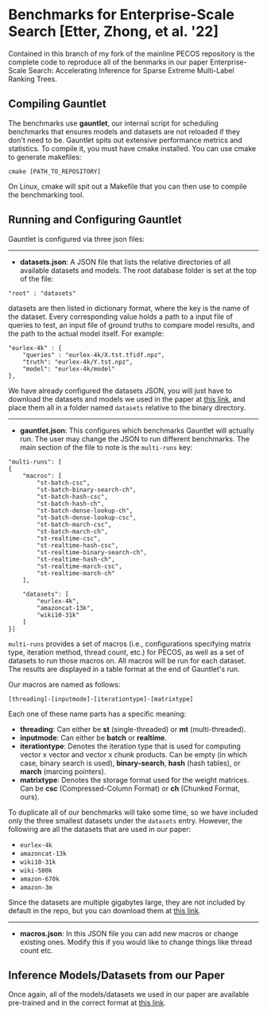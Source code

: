 # Benchmarks for Enterprise-Scale Search [Etter, Zhong, et al. '22]

Contained in this branch of my fork of the mainline PECOS repository is the complete code to reproduce all of the benmarks in our paper Enterprise-Scale Search: Accelerating Inference for Sparse Extreme Multi-Label Ranking Trees.

## Compiling Gauntlet

The benchmarks use **gauntlet**, our internal script for scheduling benchmarks that ensures models and datasets are not reloaded if they don't need to be. Gauntlet spits out extensive performance metrics and statistics. To compile it, you must have cmake installed. You can use cmake to generate makefiles:

```[bash]
cmake [PATH_TO_REPOSITORY]
```

On Linux, cmake will spit out a Makefile that you can then use to compile the benchmarking tool.

## Running and Configuring Gauntlet

Gauntlet is configured via three json files:

-------------------------

* **datasets.json**: A JSON file that lists the relative directories of all available datasets and models. The root database folder is set at the top of the file:
```[json]
"root" : "datasets"
```
datasets are then listed in dictionary format, where the key is the name of the dataset. Every corresponding value holds a path to a input file of queries to test, an input file of ground truths to compare model results, and the path to the actual model itself. For example:
```
"eurlex-4k" : {
    "queries" : "eurlex-4k/X.tst.tfidf.npz",
    "truth": "eurlex-4k/Y.tst.npz", 
    "model": "eurlex-4k/model"
},
```
We have already configured the datasets JSON, you will just have to download the datasets and models we used in the paper at [this link](https://archive.org/download/pecos-dataset/inference-models/), and place them all in a folder named ``datasets`` relative to the binary directory.

-------------------------

* **gauntlet.json**: This configures which benchmarks Gauntlet will actually run. The user may change the JSON to run different benchmarks. The main section of the file to note is the ``multi-runs`` key:

```[json]
"multi-runs": [
{
    "macros": [
        "st-batch-csc",
        "st-batch-binary-search-ch",
        "st-batch-hash-csc",
        "st-batch-hash-ch",
        "st-batch-dense-lookup-ch",
        "st-batch-dense-lookup-csc",
        "st-batch-march-csc",
        "st-batch-march-ch",
        "st-realtime-csc",
        "st-realtime-hash-csc",
        "st-realtime-binary-search-ch",
        "st-realtime-hash-ch",
        "st-realtime-march-csc",
        "st-realtime-march-ch"
    ],

    "datasets": [
        "eurlex-4k",
        "amazoncat-13k",
        "wiki10-31k"
    ]
}]
```

``multi-runs`` provides a set of macros (i.e., configurations specifying matrix type, iteration method, thread count, etc.) for PECOS, as well as a set of datasets to run those macros on. All macros will be run for each dataset. The results are displayed in a table format at the end of Gauntlet's run.

Our macros are named as follows:

```
[threading]-[inputmode]-[iterationtype]-[matrixtype]
```

Each one of these name parts has a specific meaning:
* **threading**: Can either be **st** (single-threaded) or **mt** (multi-threaded).
* **inputmode**: Can either be **batch** or **realtime**.
* **iterationtype**: Denotes the iteration type that is used for computing vector x vector and vector x chunk products. Can be empty (in which case, binary search is used), **binary-search**, **hash** (hash tables), or **march** (marcing pointers).
* **matrixtype**: Denotes the storage format used for the weight matrices. Can be **csc** (Compressed-Column Format) or **ch** (Chunked Format, ours).

To duplicate all of our benchmarks will take some time, so we have included only the three smallest datasets under the ``datasets`` entry. However, the following are all the datasets that are used in our paper:
* ``eurlex-4k``
* ``amazoncat-13k``
* ``wiki10-31k``
* ``wiki-500k``
* ``amazon-670k``
* ``amazon-3m``

Since the datasets are multiple gigabytes large, they are not included by default in the repo, but you can download them at [this link](https://archive.org/download/pecos-dataset/inference-models/).

-------------------------

* **macros.json**: In this JSON file you can add new macros or change existing ones. Modify this if you would like to change things like thread count etc.

## Inference Models/Datasets from our Paper

Once again, all of the models/datasets we used in our paper are available pre-trained and in the correct format at [this link](https://archive.org/download/pecos-dataset/inference-models/).